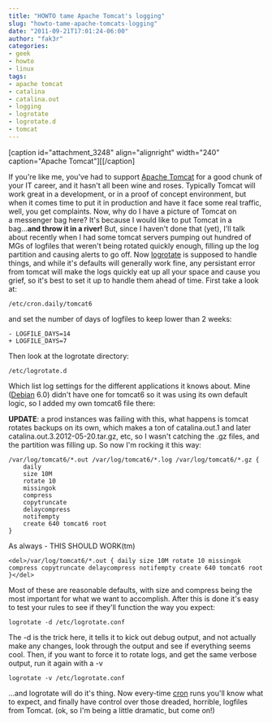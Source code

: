 ```yaml
---
title: "HOWTO tame Apache Tomcat's logging"
slug: "howto-tame-apache-tomcats-logging"
date: "2011-09-21T17:01:24-06:00"
author: "fak3r"
categories:
- geek
- howto
- linux
tags:
- apache tomcat
- catalina
- catalina.out
- logging
- logrotate
- logrotate.d
- tomcat
---
```


[caption id="attachment_3248" align="alignright" width="240" caption="Apache Tomcat"][[/caption]

If you're like me, you've had to support [Apache Tomcat](https://tomcat.apache.org/) for a good chunk of your IT career, and it hasn't all been wine and roses. Typically Tomcat will work great in a development, or in a proof of concept environment, but when it comes time to put it in production and have it face some real traffic, well, you get complaints. Now, why do I have a picture of Tomcat on a messenger bag here? It's because I would like to put Tomcat in a bag...**and throw it in a river!** But, since I haven't done that (yet), I'll talk about recently when I had some tomcat servers pumping out hundred of MGs of logfiles that weren't being rotated quickly enough, filling up the log partition and causing alerts to go off. Now [logrotate](https://iain.cx/src/logrotate/) is supposed to handle things, and while it's defaults will generally work fine, any persistant error from tomcat will make the logs quickly eat up all your space and cause you grief, so it's best to set it up to handle them ahead of time. First take a look at:

    
    /etc/cron.daily/tomcat6


and set the number of days of logfiles to keep lower than 2 weeks:

    
    - LOGFILE_DAYS=14
    + LOGFILE_DAYS=7


Then look at the logrotate directory:

    
    /etc/logrotate.d


Which list log settings for the different applications it knows about. Mine ([Debian](http://debian.org) 6.0) didn't have one for tomcat6 so it was using its own default logic, so I added my own tomcat6 file there:

**UPDATE**: a prod instances was failing with this, what happens is tomcat rotates backups on its own, which makes a ton of catalina.out.1 and later catalina.out.3.2012-05-20.tar.gz, etc, so I wasn't catching the .gz files, and the partition was filling up. So now I'm rocking it this way:

    
    /var/log/tomcat6/*.out /var/log/tomcat6/*.log /var/log/tomcat6/*.gz {
        daily
        size 10M
        rotate 10
        missingok
        compress
        copytruncate
        delaycompress
        notifempty
        create 640 tomcat6 root
    }


As always - THIS SHOULD WORK(tm)

    
    <del>/var/log/tomcat6/*.out { daily size 10M rotate 10 missingok compress copytruncate delaycompress notifempty create 640 tomcat6 root }</del>


Most of these are reasonable defaults, with size and compress being the most important for what we want to accomplish. After this is done it's easy to test your rules to see if they'll function the way you expect:

    
    logrotate -d /etc/logrotate.conf


The -d is the trick here, it tells it to kick out debug output, and not actually make any changes, look through the output and see if everything seems cool. Then, if you want to force it to rotate logs, and get the same verbose output, run it again with a -v

    
    logrotate -v /etc/logrotate.conf


...and logrotate will do it's thing. Now every-time [cron](http://en.wikipedia.org/wiki/Cron) runs you'll know what to expect, and finally have control over those dreaded, horrible, logfiles from Tomcat. (ok, so I'm being a little dramatic, but come on!)
